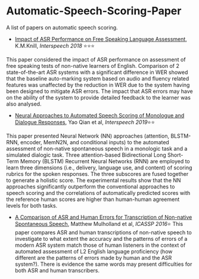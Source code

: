 # Automatic-Speech-Scoring-Paper
A list of papers on automatic speech scoring.

* [Impact of ASR Performance on Free Speaking Language Assessment](http://mi.eng.cam.ac.uk/~ar527/knill_is2018.pdf), K.M.Knill, *Interspeech 2018* :star::star::star:

This paper considered the impact of ASR performance on assessment of free speaking tests of non-native learners of English. Comparison of 2 state-of-the-art ASR systems with a significant difference in WER showed that the baseline auto-marking system based on audio and fluency related features was unaffected by the reduction in WER due to the system having been designed to mitigate ASR errors. The impact that ASR errors may have on the ability of the system to provide detailed feedback to the learner was also analysed.
* [Neural Approaches to Automated Speech Scoring of Monologue and Dialogue Responses](https://ieeexplore.ieee.org/stamp/stamp.jsp?tp=&arnumber=8683717), Yao Qian et al, *Interspeech 2019*:star::star:

This paper presented Neural Network (NN) approaches (attention, BLSTM-RNN, encoder, MemN2N, and conditional inputs) to the automated assessment of non-native spontaneous speech in a monologic task and a simulated dialogic task. Three attention-based Bidirectional Long Short-Term Memory (BLSTM) Recurrent Neural Networks (RNN) are employed to learn three dimensions (i.e., delivery, language use, and content) of scoring rubrics for the spoken responses. The three subscores are fused together to generate a holistic score. The experimental results show that the NN approaches significantly outperform the conventional approaches to speech scoring and the correlations of automatically predicted scores with the reference human scores are higher than human-human agreement levels for both tasks.
* [A Comparison of ASR and Human Errors for Transcription of Non-native Spontaneous Speech](https://ieeexplore.ieee.org/stamp/stamp.jsp?tp=&arnumber=7472800), Matthew Mulholland et al, *ICASSP 2016*:star:
This paper compares ASR and human transcriptions of non-native speech to investigate to what extent the accuracy and the patterns of errors of a modern ASR system match those of human listeners in the context of automated assessment of L2 English language proficiency (how different are the patterns of errors made by human and the ASR system?). There is evidence the same words may present difficulties for both ASR and human transcribers.
